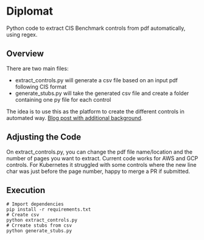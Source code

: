 # Diplomat
Python code to extract CIS Benchmark controls from pdf automatically, using regex.

## Overview
There are two main files:

 - extract_controls.py will generate a csv file based on an input pdf following CIS format
 - generate_stubs.py will take the generated csv file and create a folder containing one py file for each control
 
The idea is to use this as the platform to create the different controls in automated way. [Blog post with additional background](https://compellingcloud.substack.com/p/chatgpt-as-a-security-and-compliance).

 ## Adjusting the Code
 On extract_controls.py, you can change the pdf file name/location and the number of pages you want to extract.
 Current code works for AWS and GCP controls. For Kubernetes it struggled with some controls where the new line char was just before the page number, happy to merge a PR if submitted.

## Execution
```
# Import dependencies
pip install -r requirements.txt
# Create csv
python extract_controls.py
# Crreate stubs from csv
python generate_stubs.py
```

